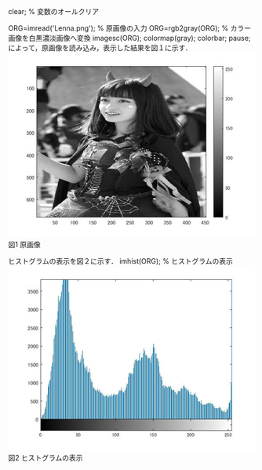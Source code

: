 clear; % 変数のオールクリア

ORG=imread('Lenna.png'); % 原画像の入力
ORG=rgb2gray(ORG); % カラー画像を白黒濃淡画像へ変換
imagesc(ORG); colormap(gray); colorbar;
pause;
によって，原画像を読み込み，表示した結果を図１に示す．
![原画像](https://github.com/Tsutayaa/lecture_image_processing/blob/master/image/kadai4.1.jpg)
図1 原画像

 ヒストグラムの表示を図２に示す．
imhist(ORG); % ヒストグラムの表示
![原画像](https://github.com/Tsutayaa/lecture_image_processing/blob/master/image/kadai4.2.jpg)
 図2 ヒストグラムの表示
